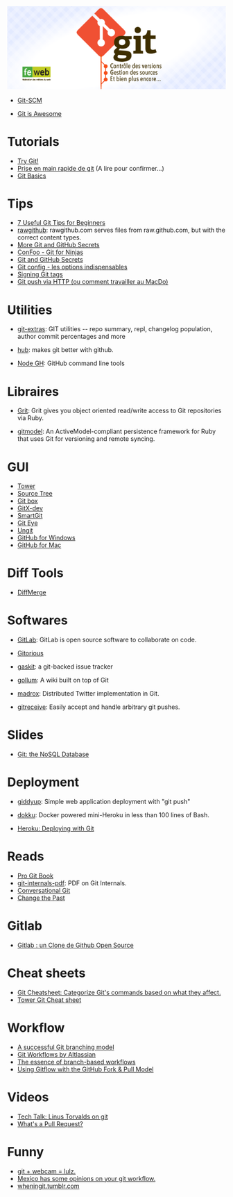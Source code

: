 
![Git: Contrôle des versions, gestion des sources et bien plus encore...](./images/fewebsession6.png "Git: Contrôle des versions, gestion des sources et bien plus encore...")


- [Git-SCM](http://git-scm.com/)

- [Git is Awesome](http://jeetworks.org/node/11)

# Tutorials

- [Try Git!](http://try.github.io/)
- [Prise en main rapide de git](http://soulesidibe.wordpress.com/2012/12/04/prise-en-main-rapide-de-git/) (A lire pour confirmer...)
- [Git Basics](http://teamtreehouse.com/library/git-basics)

# Tips

- [7 Useful Git Tips for Beginners](http://sixrevisions.com/web-development/git-tips/)
- [rawgithub](https://github.com/rgrove/rawgithub):
rawgithub.com serves files from raw.github.com, but with the correct content types.
- [More Git and GitHub Secrets](https://speakerdeck.com/holman/more-git-and-github-secrets)
- [ConFoo - Git for Ninjas](https://speakerdeck.com/benstraub/confoo-git-for-ninjas)
- [Git and GitHub Secrets](https://speakerdeck.com/holman/git-and-github-secrets)
- [Git config - les options indispensables](http://blog.ninja-squad.com/2013/09/30/git-config/)
- [Signing Git tags](http://blog.thesoftwarecraft.com/2013/03/signing-git-tags.html)
- [Git push via HTTP (ou comment travailler au MacDo)](http://sametmax.com/git-push-via-http-ou-comment-travailler-au-macdo/)


# Utilities

- [git-extras](https://github.com/visionmedia/git-extras):
GIT utilities -- repo summary, repl, changelog population, author commit percentages and more

- [hub](http://hub.github.com/):
makes git better with github.

- [Node GH](http://nodegh.io/):
GitHub command line tools


# Libraires

- [Grit](https://github.com/mojombo/grit):
Grit gives you object oriented read/write access to Git repositories via Ruby.

- [gitmodel](https://github.com/pauldowman/gitmodel):
An ActiveModel-compliant persistence framework for Ruby that uses Git for versioning and remote syncing.


# GUI

- [Tower](http://www.git-tower.com/)
- [Source Tree](http://www.sourcetreeapp.com/)
- [Git box](http://gitboxapp.com/)
- [GitX-dev](http://rowanj.github.io/gitx/)
- [SmartGit](http://www.syntevo.com/smartgithg/)
- [Git Eye](http://www.collab.net/giteyeapp)
- [Ungit](https://github.com/FredrikNoren/ungit)
- [GitHub for Windows](http://windows.github.com/‎)
- [GitHub for Mac](http://mac.github.com/‎)


# Diff Tools

- [DiffMerge](http://www.sourcegear.com/diffmerge/)


# Softwares

- [GitLab](http://gitlab.org/):
GitLab is open source software to collaborate on code.

- [Gitorious](https://gitorious.org/)

- [gaskit](https://github.com/bkeepers/gaskit):
a git-backed issue tracker

- [gollum](https://github.com/gollum/gollum):
A wiki built on top of Git

- [madrox](https://github.com/technoweenie/madrox):
Distributed Twitter implementation in Git.

- [gitreceive](https://github.com/progrium/gitreceive):
Easily accept and handle arbitrary git pushes.


# Slides

- [Git: the NoSQL Database](https://speakerdeck.com/bkeepers/git-the-nosql-database)


# Deployment

- [giddyup](https://github.com/mpalmer/giddyup):
Simple web application deployment with "git push"

- [dokku](https://github.com/progrium/dokku):
Docker powered mini-Heroku in less than 100 lines of Bash.

- [Heroku: Deploying with Git](https://devcenter.heroku.com/articles/git)


# Reads

- [Pro Git Book](http://git-scm.com/book)
- [git-internals-pdf](https://github.com/pluralsight/git-internals-pdf):
PDF on Git Internals.
- [Conversational Git](http://blog.anvard.org/conversational-git/)
- [Change the Past](http://jaxenter.com/change-the-past-48961.html)


# Gitlab

- [Gitlab : un Clone de Github Open Source](http://www.blogduwebdesign.com/git-presentation/decouvrez-gitlab-un-clone-de-github-open-source/821)


# Cheat sheets

- [Git Cheatsheet: Categorize Git's commands based on what they affect.](http://www.ndpsoftware.com/git-cheatsheet.html)
- [Tower Git Cheat sheet](http://www.git-tower.com/blog/git-cheat-sheet-detail/)


# Workflow

- [A successful Git branching model](http://nvie.com/posts/a-successful-git-branching-model/)
- [Git Workflows by Altlassian](https://www.atlassian.com/git/workflows#!workflow-feature-branch)
- [The essence of branch-based workflows](http://blogs.atlassian.com/2013/11/the-essence-of-branch-based-workflows/)
- [Using Gitflow with the GitHub Fork & Pull Model](http://www.dalescott.net/wordpress/?p=1266)


# Videos

- [Tech Talk: Linus Torvalds on git](https://www.youtube.com/watch?v=4XpnKHJAok8)
- [What's a Pull Request?](http://vimeo.com/68815367)


# Funny

- [git + webcam = lulz.](http://mroth.github.io/lolcommits/)
- [Mexico has some opinions on your git workflow.](https://twitter.com/mcs/status/400777097943056385)
- [wheningit.tumblr.com](http://wheningit.tumblr.com/)

